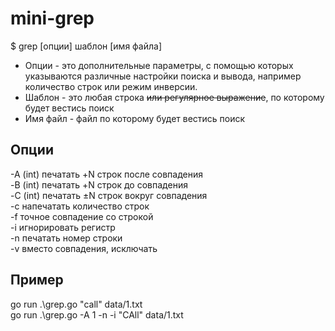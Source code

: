 # mini-grep

$ grep [опции] шаблон [имя файла]


* Опции - это дополнительные параметры, с помощью которых указываются различные настройки поиска и вывода, например количество строк или режим инверсии.
* Шаблон - это любая строка ~~или регулярное выражение~~, по которому будет вестись поиск
* Имя файл - файл по которому будет вестись поиск

## Опции

 -A (int) печатать +N строк после совпадения  
 -B (int) печатать +N строк до совпадения  
 -C (int) печатать ±N строк вокруг совпадения  
 -c    напечатать количество строк  
 -f    точное совпадение со строкой  
 -i    игнорировать регистр  
 -n    печатать номер строки  
 -v    вместо совпадения, исключать  
 
 ## Пример
  go run .\grep.go "call" data/1.txt  
  go run .\grep.go -A 1 -n -i "CAll" data/1.txt
